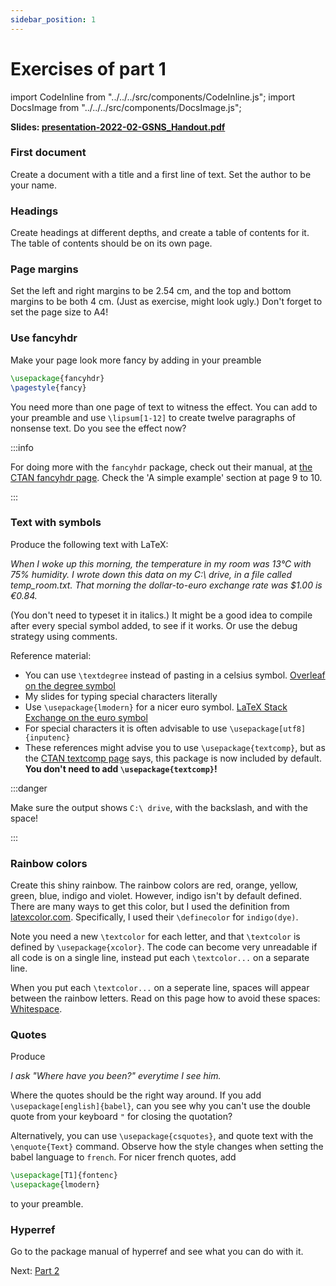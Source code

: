 ```yaml
---
sidebar_position: 1
---
```


# Exercises of part 1

import CodeInline from "../../../src/components/CodeInline.js";
import DocsImage from "../../../src/components/DocsImage.js";

<p><b><span>Slides: </span>
<a href="/assets/latex/presentation-2022-02-GSNS_Handout.pdf" target="_blank">presentation-2022-02-GSNS_Handout.pdf</a>
</b></p>

### First document

Create a document with a title and a first line of text. Set the author to be
your name.

### Headings

Create headings at different depths, and create a table of contents for it. The
table of contents should be on its own page.

### Page margins

Set the left and right margins to be 2.54 cm, and the top and bottom margins
to be both 4 cm. (Just as exercise, might look ugly.) Don't forget to set the
page size to A4!

### Use fancyhdr

Make your page look more fancy by adding in your preamble

```latex
\usepackage{fancyhdr}
\pagestyle{fancy}
```

You need more than one page of text to witness the effect. You can add <CodeInline code="\usepackage{lipsum}"/>
to your preamble and use `\lipsum[1-12]` to create twelve paragraphs of nonsense
text. Do you see the effect now?

:::info

For doing more with the `fancyhdr` package, check out their manual, at
[the CTAN fancyhdr page](https://ctan.org/pkg/fancyhdr). Check the 'A simple
example' section at page 9 to 10.

:::

### Text with symbols

Produce the following text with LaTeX:

_When I woke up this morning, the temperature in my room was 13°C with 75%
humidity. I wrote down this data on my C:\ drive, in a file called
temp_room.txt. That morning the dollar-to-euro exchange rate was $1.00 is €0.84._

(You don't need to typeset it in italics.) It might be a good idea to compile
after every special symbol added, to see if it works. Or use the debug strategy
using comments.

Reference material:

* You can use `\textdegree` instead of pasting in a celsius symbol. [Overleaf on the degree symbol](https://www.overleaf.com/learn/latex/Questions/How_can_I_write_a_%C2%B0_(degree)_symbol_in_LaTeX%3F)
* My slides for typing special characters literally
* Use `\usepackage{lmodern}` for a nicer euro symbol. [LaTeX Stack Exchange on the euro symbol](https://tex.stackexchange.com/questions/9866/latest-advice-on-the-euro-symbol)
* For special characters it is often advisable to use `\usepackage[utf8]{inputenc}`
* These references might advise you to use `\usepackage{textcomp}`, but as the 
  [CTAN textcomp page](https://www.ctan.org/pkg/textcomp) says, this package is
  now included by default. **You don't need to add `\usepackage{textcomp}`!**

:::danger

Make sure the output shows `C:\ drive`, with the backslash, and with the space!

:::

### Rainbow colors

Create this shiny rainbow. The rainbow colors are red, orange, yellow, green,
blue, indigo and violet. However, indigo isn't by default defined. There are
many ways to get this color, but I used the definition from [latexcolor.com](http://latexcolor.com/).
Specifically, I used their `\definecolor` for `indigo(dye)`.

<DocsImage src="/assets/latex/rainbow_scratch68.svg" />

Note you need a new `\textcolor` for each letter, and that `\textcolor` is defined
by `\usepackage{xcolor}`. The code can become very unreadable if all code is on
a single line, instead put each `\textcolor...` on a separate line.

When you put each `\textcolor...` on a seperate line, spaces will appear between
the rainbow letters. Read on this page how to avoid these spaces: <a href="../../whitespace" target="_blank">Whitespace</a>.


### Quotes

Produce

_I ask "Where have you been?" everytime I see him._

Where the quotes should be the right way around. If you add `\usepackage[english]{babel}`,
can you see why you can't use the double quote from your keyboard `"` for closing
the quotation?

Alternatively, you can use `\usepackage{csquotes}`, and quote text with the
`\enquote{Text}` command. Observe how the style changes when setting the babel
language to `french`. For nicer french quotes, add 
```latex
\usepackage[T1]{fontenc}
\usepackage{lmodern}
```
to your preamble.

### Hyperref

Go to the package manual of hyperref and see what you can do with it.

Next: <a href="/latex/exercises/2022-02-GSNS/part2">Part 2</a>
